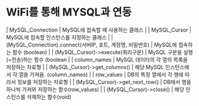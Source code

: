 # WiFi를 통해 MYSQL과 연동

| MySQL_Connection                                           | MySQL에 접속할 때 사용하는 클래스                      |
| MySQL_Cursor                                               | MySQL에 접속할 인스턴스를 지정하는 클래스              |
| (MySQL_Connection).connect(서버IP, 포트, 계정명, 비밀번호) | MySQL에 접속하는 함수 (boolean)                        |
| (MySQL_Cursor)->execute(쿼리구문)                          | MySQL 구문을 실행(=전송)하는 함수 (boolean             |
| column_names                                               | MySQL 데이터의 각 열의 목록을 저장하는 자료형          |
| (MySQL_Cursor)->get_columns()                              | 해당 MySQL 인스턴스에서 각 열을 가져옴. (column_names) |
| row_values                                                 | DB의 특정 열에서 각 행에 따라서 정보를 저장하는 자료형 |
| (MySQL_Cursor)->get_next_row()                             | DB에서 행을 하나씩 가져와 저장하는 함수(row_values)    |
| (MySQL_Cursor)->close()                                    | 해당 인스턴스를 삭제하는 함수(void)        